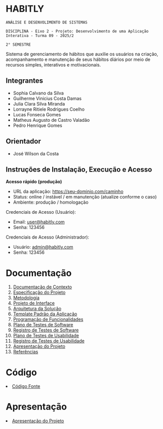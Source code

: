# HABITLY

`ANÁLISE E DESENVOLIMENTO DE SISTEMAS`

`DISCIPLINA - Eixo 2 - Projeto: Desenvolvimento de uma Aplicação Interativa - Turma 09 - 2025/2`

`2° SEMESTRE`

Sistema de gerenciamento de hábitos que auxilie os usuários na criação, acompanhamento e manutenção de seus hábitos diários por meio de recursos simples, interativos e motivacionais.

## Integrantes

* Sophia Calvano da Silva
* Guilherme Vinicius Costa Damas
* Julia Clara Silva Miranda
* Lorrayne Ritiele Rodrigues Coelho
* Lucas Fonseca Gomes
* Matheus Augusto de Castro Valadão
* Pedro Henrique Gomes

## Orientador

* José Wilson da Costa


## Instruções de Instalação, Execução e Acesso

**Acesso rápido (produção)**
* URL da aplicação: https://seu-dominio.com/caminho
* Status: online / instável / em manutenção (atualize conforme o caso)
* Ambiente: produção / homologação

Credenciais de Acesso (Usuário):
- Email: user@habitly.com
- Senha: 123456

Credenciais de Acesso (Administrador):
- Usuário: admin@habitly.com
- Senha: 123456


# Documentação

<ol>
<li><a href="docs/01-Documentação de Contexto.md"> Documentação de Contexto</a></li>
<li><a href="docs/02-Especificação do Projeto.md"> Especificação do Projeto</a></li>
<li><a href="docs/03-Metodologia.md"> Metodologia</a></li>
<li><a href="docs/04-Projeto de Interface.md"> Projeto de Interface</a></li>
<li><a href="docs/05-Arquitetura da Solução.md"> Arquitetura da Solução</a></li>
<li><a href="docs/06-Template Padrão da Aplicação.md"> Template Padrão da Aplicação</a></li>
<li><a href="docs/07-Programação de Funcionalidades.md"> Programação de Funcionalidades</a></li>
<li><a href="docs/08-Plano de Testes de Software.md"> Plano de Testes de Software</a></li>
<li><a href="docs/09-Registro de Testes de Software.md"> Registro de Testes de Software</a></li>
<li><a href="docs/10-Plano de Testes de Usabilidade.md"> Plano de Testes de Usabilidade</a></li>
<li><a href="docs/11-Registro de Testes de Usabilidade.md"> Registro de Testes de Usabilidade</a></li>
<li><a href="docs/12-Apresentação do Projeto.md"> Apresentação do Projeto</a></li>
<li><a href="docs/13-Referências.md"> Referências</a></li>
</ol>

# Código

<li><a href="src/README.md"> Código Fonte</a></li>

# Apresentação

<li><a href="docs/12-Apresentação do Projeto.md"> Apresentação do Projeto</a></li>
